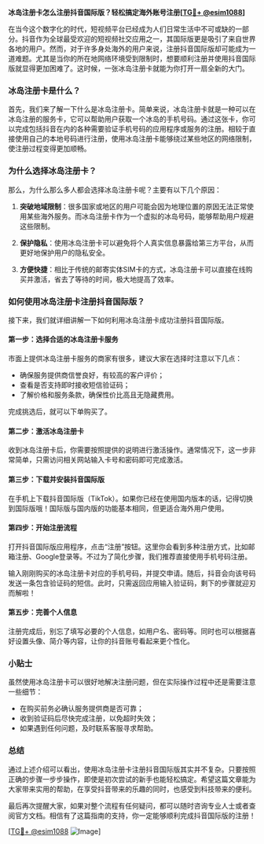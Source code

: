 **冰岛注册卡怎么注册抖音国际版？轻松搞定海外账号注册[[TG💪+ @esim1088](https://t.me/s/esim1088)]**

在当今这个数字化的时代，短视频平台已经成为人们日常生活中不可或缺的一部分。抖音作为全球最受欢迎的短视频社交应用之一，其国际版更是吸引了来自世界各地的用户。然而，对于许多身处海外的用户来说，注册抖音国际版却可能成为一道难题。尤其是当你的所在地网络环境受到限制时，想要顺利注册并使用抖音国际版就显得更加困难了。这时候，一张冰岛注册卡就能为你打开一扇全新的大门。

### 冰岛注册卡是什么？

首先，我们来了解一下什么是冰岛注册卡。简单来说，冰岛注册卡就是一种可以在冰岛注册的服务卡，它可以帮助用户获取一个冰岛的手机号码。通过这张卡，你可以完成包括抖音在内的各种需要验证手机号码的应用程序或服务的注册。相较于直接使用自己的本地号码进行注册，使用冰岛注册卡能够绕过某些地区的网络限制，使注册过程变得更加顺畅。

### 为什么选择冰岛注册卡？

那么，为什么那么多人都会选择冰岛注册卡呢？主要有以下几个原因：

1. **突破地域限制**：很多国家或地区的用户可能会因为地理位置的原因无法正常使用某些海外服务。而冰岛注册卡作为一个虚拟的冰岛号码，能够帮助用户规避这些限制。
   
2. **保护隐私**：使用冰岛注册卡可以避免将个人真实信息暴露给第三方平台，从而更好地保护用户的隐私安全。
   
3. **方便快捷**：相比于传统的邮寄实体SIM卡的方式，冰岛注册卡可以直接在线购买并激活，省去了等待的时间，极大地提高了效率。

### 如何使用冰岛注册卡注册抖音国际版？

接下来，我们就详细讲解一下如何利用冰岛注册卡成功注册抖音国际版。

#### 第一步：选择合适的冰岛注册卡服务

市面上提供冰岛注册卡服务的商家有很多，建议大家在选择时注意以下几点：
- 确保服务提供商信誉良好，有较高的客户评价；
- 查看是否支持即时接收短信验证码；
- 了解价格和服务条款，确保性价比高且无隐藏费用。

完成挑选后，就可以下单购买了。

#### 第二步：激活冰岛注册卡

收到冰岛注册卡后，你需要按照提供的说明进行激活操作。通常情况下，这一步非常简单，只需访问相关网站输入卡号和密码即可完成激活。

#### 第三步：下载并安装抖音国际版

在手机上下载抖音国际版（TikTok）。如果你已经在使用国内版本的话，记得切换到国际版哦！国际版与国内版的功能基本相同，但更适合海外用户使用。

#### 第四步：开始注册流程

打开抖音国际版应用程序，点击“注册”按钮。这里你会看到多种注册方式，比如邮箱注册、Google登录等。不过为了简化步骤，我们推荐直接使用手机号码注册。

输入刚刚购买的冰岛注册卡对应的手机号码，并提交申请。随后，抖音会向该号码发送一条包含验证码的短信。此时，只需返回应用输入验证码，剩下的步骤就迎刃而解啦！

#### 第五步：完善个人信息

注册完成后，别忘了填写必要的个人信息，如用户名、密码等。同时也可以根据喜好设置头像、简介等内容，让你的抖音账号看起来更个性化。

### 小贴士

虽然使用冰岛注册卡可以很好地解决注册问题，但在实际操作过程中还是需要注意一些细节：

- 在购买前务必确认服务提供商是否可靠；
- 收到验证码后尽快完成注册，以免超时失效；
- 如果遇到任何问题，及时联系客服寻求帮助。

### 总结

通过上述介绍可以看出，使用冰岛注册卡注册抖音国际版其实并不复杂。只要按照正确的步骤一步步操作，即使是初次尝试的新手也能轻松搞定。希望这篇文章能为大家带来实用的帮助，在享受抖音带来的乐趣的同时，也感受到科技带来的便利。

最后再次提醒大家，如果对整个流程有任何疑问，都可以随时咨询专业人士或者查阅官方文档。相信有了这篇指南的支持，你一定能够顺利完成抖音国际版的注册！

[[TG💪+ @esim1088](https://t.me/s/esim1088) ![Image](https://i.postimg.cc/4NQfJmqS/Snipaste-2025-05-13-00-14-12.png)]